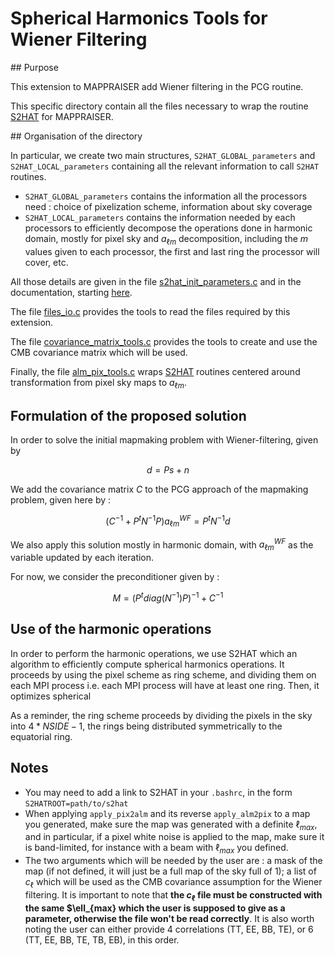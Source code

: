 # Spherical Harmonics Tools for Wiener Filtering

## Purpose

This extension to MAPPRAISER add Wiener filtering in the PCG routine. 

This specific directory contain all the files necessary to wrap the routine [S2HAT](https://apc.u-paris.fr/APC_CS/Recherche/Adamis/MIDAS09/software/s2hat/s2hat/docs/S2HATdocs.html) for MAPPRAISER.

## Organisation of the directory

In particular, we create two main structures, `S2HAT_GLOBAL_parameters` and `S2HAT_LOCAL_parameters` containing all the relevant information to call `S2HAT` routines.
- `S2HAT_GLOBAL_parameters` contains the information all the processors need : choice of pixelization scheme, information about sky coverage
- `S2HAT_LOCAL_parameters` contains the information needed by each processors to efficiently decompose the operations done in harmonic domain, mostly for pixel sky and $a_{\ell m}$ decomposition, including the $m$ values given to each processor, the first and last ring the processor will cover, etc.

All those details are given in the file [s2hat_init_parameters.c](s2hat_init_parameters.c) and in the documentation, starting [here](https://apc.u-paris.fr/APC_CS/Recherche/Adamis/MIDAS09/software/s2hat/s2hat/docs/Cmanual/Cprelims.html).

The file [files_io.c](files_io.c) provides the tools to read the files required by this extension.

The file [covariance_matrix_tools.c](covariance_matrix_tools.c) provides the tools to create and use the CMB covariance matrix which will be used.

Finally, the file [alm_pix_tools.c](alm_pix_tools.c) wraps [S2HAT](https://apc.u-paris.fr/APC_CS/Recherche/Adamis/MIDAS09/software/s2hat/s2hat/docs/S2HATdocs.html) routines centered around transformation from pixel sky maps to $a_{\ell m}$.

## Formulation of the proposed solution

In order to solve the initial mapmaking problem with Wiener-filtering, given by 

$$ d = Ps + n$$

We add the covariance matrix $C$ to the PCG approach of the mapmaking problem, given here by :

$$ (C^{-1} + P^t N^{-1} P) a^{WF}_{\ell m} = P^t N^{-1} d$$

We also apply this solution mostly in harmonic domain, with $a^{WF}_{\ell m}$ as the variable updated by each iteration.

For now, we consider the preconditioner given by :

$$ M = (P^t diag(N^{-1}) P)^{-1} + C^{-1} $$

## Use of the harmonic operations

In order to perform the harmonic operations, we use S2HAT which an algorithm to efficiently compute spherical harmonics operations. It proceeds by using the pixel scheme as ring scheme, and dividing them on each MPI process i.e. each MPI process will have at least one ring. Then, it optimizes spherical 

As a reminder, the ring scheme proceeds by dividing the pixels in the sky into $4*NSIDE -1$, the rings being distributed symmetrically to the equatorial ring.


## Notes

- You may need to add a link to S2HAT in your `.bashrc`, in the form `S2HATROOT=path/to/s2hat`
- When applying `apply_pix2alm` and its reverse `apply_alm2pix` to a map you generated, make sure the map was generated with a definite $\ell_{max}$, and in particular, if a pixel white noise is applied to the map, make sure it is band-limited, for instance with a beam with $\ell_{max}$ you defined.
- The two arguments which will be needed by the user are : a mask of the map (if not defined, it will just be a full map of the sky full of 1); a list of $c_\ell$ which will be used as the CMB covariance assumption for the Wiener filtering. It is important to note that **the $c_\ell$ file must be constructed with the same $\ell_{max} which the user is supposed to give as a parameter, otherwise the file won't be read correctly**. It is also worth noting the user can either provide 4 correlations (TT, EE, BB, TE), or 6 (TT, EE, BB, TE, TB, EB), in this order.